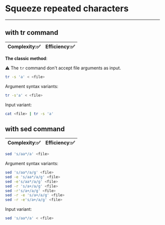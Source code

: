 # Squeeze repeated characters
***
## with tr command
| Complexity::white_check_mark: | Efficiency::white_check_mark: |
| ---------- | ---------- |
**The classic method**:  

:warning: The ```tr``` command don't accept file arguments as input.
```bash
tr -s 'a' < <file>
```
Argument syntax variants:
```bash
tr -s'a' < <file>
```
Input variant:
```bash
cat <file> | tr -s 'a'
```

## with sed command
| Complexity::white_check_mark: | Efficiency::white_check_mark: |
| ---------- | ---------- |

```bash
sed 's/aa*/a' <file>
```
Argument syntax variants:
```bash
sed 's/aa*/a/g' <file>
sed -e 's/aa*/a/g' <file>
sed -e's/aa*/a/g' <file>
sed -r 's/a+/a/g' <file>
sed -r's/a+/a/g' <file>
sed -r -e 's/a+/a/g' <file>
sed -r -e's/a+/a/g' <file>
```
Input variant:
```bash
sed 's/aa*/a' < <file>
```
